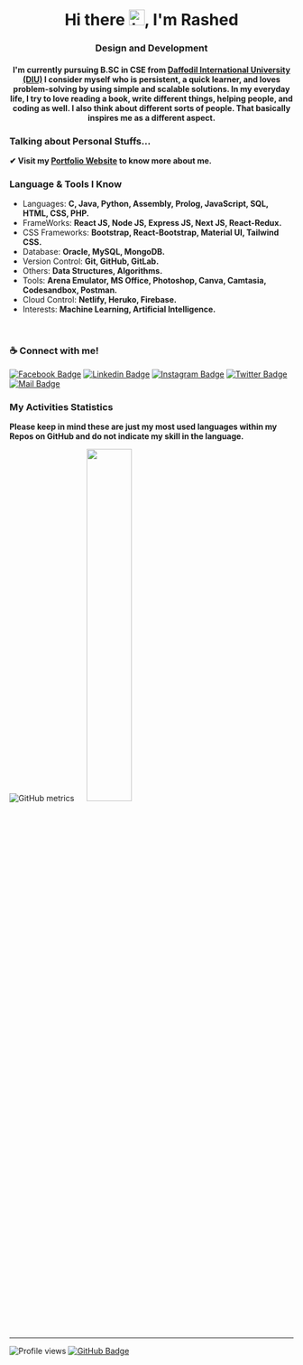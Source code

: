<h1 align="center">Hi there <img src="https://user-images.githubusercontent.com/1303154/88677602-1635ba80-d120-11ea-84d8-d263ba5fc3c0.gif" width="28px" alt="hi">, I'm Rashed</h1>
<h3 align="center">Design and Development</h3>

<h4 align="center">
I'm currently pursuing B.SC in CSE from <a href="https://daffodilvarsity.edu.bd">Daffodil International University (DIU)</a> I consider myself who is persistent, a quick learner, and loves problem-solving by using simple and scalable solutions. In my everyday life, I try to love reading a book, write different things, helping people, and coding as well. I also think about different sorts of people. That basically inspires me as a different aspect.
</h4>

### Talking about Personal Stuffs...
**✔ Visit my [Portfolio Website](https://rashed-abir.web.app/ "Portfolio Website") to know more about me.**

### Language & Tools I Know

- Languages: **C, Java, Python, Assembly, Prolog, JavaScript, SQL, HTML, CSS, PHP.**
- FrameWorks: **React JS, Node JS, Express JS, Next JS, React-Redux.**
- CSS Frameworks: **Bootstrap, React-Bootstrap, Material UI, Tailwind CSS.**
- Database: **Oracle, MySQL, MongoDB.**
- Version Control: **Git, GitHub, GitLab.**
- Others: **Data Structures, Algorithms.**
- Tools: **Arena Emulator, MS Office, Photoshop, Canva, Camtasia, Codesandbox, Postman.**
- Cloud Control: **Netlify, Heruko, Firebase.**
- Interests: **Machine Learning, Artificial Intelligence.**
<br>

### ☕ Connect with me!

[![Facebook Badge](https://img.shields.io/badge/Facebook-1877F2?style=for-the-badge&logo=facebook&logoColor=white)](https://facebook.com/abu.rashed.abir) [![Linkedin Badge](https://img.shields.io/badge/LinkedIn-0077B5?style=for-the-badge&logo=linkedin&logoColor=white)](https://www.linkedin.com/in/rashedabir/) [![Instagram Badge](https://img.shields.io/badge/Instagram-E4405F?style=for-the-badge&logo=instagram&logoColor=white)](https://instagram.com/rashedabir_) [![Twitter Badge](https://img.shields.io/badge/Twitter-1DA1F2?style=for-the-badge&logo=twitter&logoColor=white)](https://twitter.com/rashedabir_) [![Mail Badge](https://img.shields.io/badge/Gmail-D14836?style=for-the-badge&logo=gmail&logoColor=white)](mailto:rashedabir.cse@gmail.com)
<br>

### My Activities Statistics
**Please keep in mind these are just my most used languages within my Repos on GitHub and do not indicate my skill in the language.**

![GitHub metrics](https://metrics.lecoq.io/rashedabir) &emsp; <img width="40%" src="https://github-readme-stats.vercel.app/api/top-langs/?username=rashedabir&layout=compact&theme=tokyonight">
<br>

------------

![Profile views](https://gpvc.arturio.dev/rashedabir) <a href="https://github.com/rashedabir?tab=followers"><img src="https://img.shields.io/github/followers/rashedabir?label=Followers&style=social" alt="GitHub Badge"></a> <img src="https://img.shields.io/badge/Ask%20me-anything-1abc9c.svg" alt="" />
